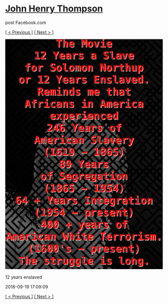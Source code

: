 # [John Henry Thompson](../README.md)
post Facebook.com

[[ < Previous ]](2018-09-19-1.md) [[ Next > ]](2018-09-17-1.md)

[![](../media/2018-09-19/Timeline-Photos-12-years-enslaved.jpg)](../README.md)

12 years enslaved

2018-09-19 17:09:09

[[ < Previous ]](2018-09-19-1.md) [[ Next > ]](2018-09-17-1.md)